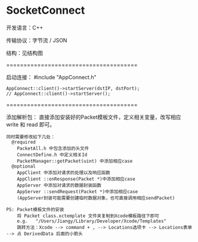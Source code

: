 SocketConnect
=============
开发语言：C++

传输协议：字节流 / JSON

结构：见结构图

======================================

启动连接：
	#include "AppConnect.h"

	AppConnect::client()->startServer(dstIP, dstPort);
	// AppConnect::client()->startServer();

======================================

添加解析包：
	直接添加安装好的Packet模板文件，定义相关变量，改写相应 write 和 read 即可。
	
	同时需要修改如下几处：
	  @required
		PacketAll.h 中包含添加的头文件
		ConnectDefine.h 中定义相关Id
		PacketManager::getPacket(uint) 中添加相应case
	  @optional
		AppClient 中添加对请求的处理以及响应函数
		AppClient ::onResponse(Packet *)中添加相应case
		AppServer 中添加对请求的数据封装函数
		AppServer ::sendRequest(Packet *)中添加相应case
		(AppServer封装可能需要创建临时数据对象，也可直接调用相应sendPacket)

	PS: Packet模板文件的安装
		将 Packet class.xctemplate 文件夹复制到Xcode模板路径下即可
		e.g.   "/Users/Jiangy/Library/Developer/Xcode/Templates"
		跳转方法：Xcode --> command + , --> Locations选项卡 --> Locations表单 --> 点 DerivedData 后面的小箭头

